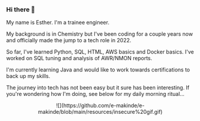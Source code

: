 ### Hi there 👋

My name is Esther. I'm a trainee engineer.

My background is in Chemistry but I've been coding for a couple years now and officially made the jump to a tech role in 2022.

<!-- Woman in stem GIF-->
<p align="center">
    <src="https://github.com/e-makinde/e-makinde/blob/main/resources/woman%20in%20stem%20gif.gif">
</p>

So far, I've learned Python, SQL, HTML, AWS basics and Docker basics. I've worked on SQL tuning and analysis of AWR/NMON reports.

I'm currently learning Java and would like to work towards certifications to back up my skills.

The journey into tech has not been easy but it sure has been interesting. If you're wondering how I'm doing, see below for my daily morning ritual...

<!-- Insecure GIF -->
<p align="center">
![](https://github.com/e-makinde/e-makinde/blob/main/resources/insecure%20gif.gif)
</p>

<!--
**e-makinde/e-makinde** is a ✨ _special_ ✨ repository because its `README.md` (this file) appears on your GitHub profile.

Here are some ideas to get you started:

- 🔭 I’m currently working on ...
- 🌱 I’m currently learning ...
- 👯 I’m looking to collaborate on ...
- 🤔 I’m looking for help with ...
- 💬 Ask me about ...
- 📫 How to reach me: ...
- 😄 Pronouns: ...
- ⚡ Fun fact: ...
-->
